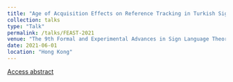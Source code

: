 ```yaml
---
title: "Age of Acquisition Effects on Reference Tracking in Turkish Sign Language"
collection: talks
type: "Talk"
permalink: /talks/FEAST-2021
venue: "The 9th Formal and Experimental Advances in Sign Language Theory (FEAST) Colloquium"
date: 2021-06-01
location: "Hong Kong"
---
```


[Access abstract](https://kelesonur.github.io/folder/feast2021hongkong_paper_19.pdf)

